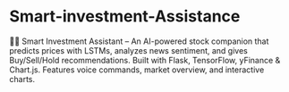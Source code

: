 # Smart-investment-Assistance
🤖💸 Smart Investment Assistant – An AI-powered stock companion that predicts prices with LSTMs, analyzes news sentiment, and gives Buy/Sell/Hold recommendations. Built with Flask, TensorFlow, yFinance &amp; Chart.js. Features voice commands, market overview, and interactive charts.
